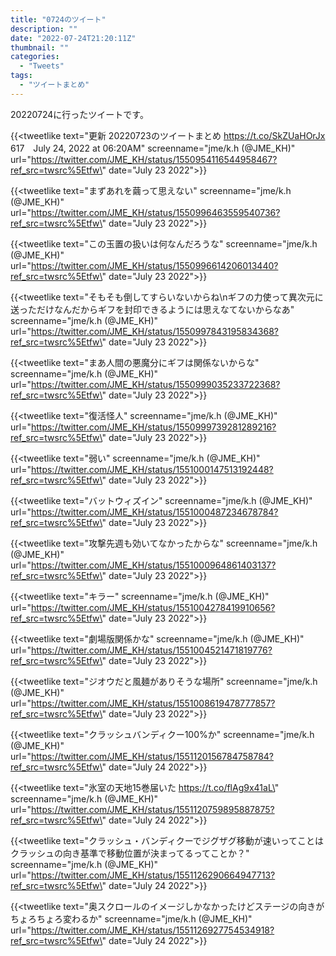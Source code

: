 ```yaml
---
title: "0724のツイート"
description: ""
date: "2022-07-24T21:20:11Z"
thumbnail: ""
categories:
  - "Tweets"
tags:
  - "ツイートまとめ"
---
```

20220724に行ったツイートです。
<!--more-->
{{<tweetlike text=\"更新 20220723のツイートまとめ https://t.co/SkZUaHOrJx 617　July 24, 2022 at 06:20AM\" screenname=\"jme/k.h (@JME_KH)\" url=\"https://twitter.com/JME_KH/status/1550954116544958467?ref_src=twsrc%5Etfw\" date=\"July 23 2022\">}}

{{<tweetlike text=\"まずあれを繭って思えない\" screenname=\"jme/k.h (@JME_KH)\" url=\"https://twitter.com/JME_KH/status/1550996463559540736?ref_src=twsrc%5Etfw\" date=\"July 23 2022\">}}

{{<tweetlike text=\"この玉置の扱いは何なんだろうな\" screenname=\"jme/k.h (@JME_KH)\" url=\"https://twitter.com/JME_KH/status/1550996614206013440?ref_src=twsrc%5Etfw\" date=\"July 23 2022\">}}

{{<tweetlike text=\"そもそも倒してすらいないからね\nギフの力使って異次元に送っただけなんだからギフを封印できるようには思えなてないからなあ\" screenname=\"jme/k.h (@JME_KH)\" url=\"https://twitter.com/JME_KH/status/1550997843195834368?ref_src=twsrc%5Etfw\" date=\"July 23 2022\">}}

{{<tweetlike text=\"まあ人間の悪魔分にギフは関係ないからな\" screenname=\"jme/k.h (@JME_KH)\" url=\"https://twitter.com/JME_KH/status/1550999035233722368?ref_src=twsrc%5Etfw\" date=\"July 23 2022\">}}

{{<tweetlike text=\"復活怪人\" screenname=\"jme/k.h (@JME_KH)\" url=\"https://twitter.com/JME_KH/status/1550999739281289216?ref_src=twsrc%5Etfw\" date=\"July 23 2022\">}}

{{<tweetlike text=\"弱い\" screenname=\"jme/k.h (@JME_KH)\" url=\"https://twitter.com/JME_KH/status/1551000147513192448?ref_src=twsrc%5Etfw\" date=\"July 23 2022\">}}

{{<tweetlike text=\"バットウィズイン\" screenname=\"jme/k.h (@JME_KH)\" url=\"https://twitter.com/JME_KH/status/1551000487234678784?ref_src=twsrc%5Etfw\" date=\"July 23 2022\">}}

{{<tweetlike text=\"攻撃先週も効いてなかったからな\" screenname=\"jme/k.h (@JME_KH)\" url=\"https://twitter.com/JME_KH/status/1551000964861403137?ref_src=twsrc%5Etfw\" date=\"July 23 2022\">}}

{{<tweetlike text=\"キラー\" screenname=\"jme/k.h (@JME_KH)\" url=\"https://twitter.com/JME_KH/status/1551004278419910656?ref_src=twsrc%5Etfw\" date=\"July 23 2022\">}}

{{<tweetlike text=\"劇場版関係かな\" screenname=\"jme/k.h (@JME_KH)\" url=\"https://twitter.com/JME_KH/status/1551004521471819776?ref_src=twsrc%5Etfw\" date=\"July 23 2022\">}}

{{<tweetlike text=\"ジオウだと風麺がありそうな場所\" screenname=\"jme/k.h (@JME_KH)\" url=\"https://twitter.com/JME_KH/status/1551008619478777857?ref_src=twsrc%5Etfw\" date=\"July 23 2022\">}}

{{<tweetlike text=\"クラッシュバンディクー100%か\" screenname=\"jme/k.h (@JME_KH)\" url=\"https://twitter.com/JME_KH/status/1551120156784758784?ref_src=twsrc%5Etfw\" date=\"July 24 2022\">}}

{{<tweetlike text=\"氷室の天地15巻届いた https://t.co/flAg9x41aL\" screenname=\"jme/k.h (@JME_KH)\" url=\"https://twitter.com/JME_KH/status/1551120759895887875?ref_src=twsrc%5Etfw\" date=\"July 24 2022\">}}

{{<tweetlike text=\"クラッシュ・バンディクーでジグザグ移動が速いってことはクラッシュの向き基準で移動位置が決まってるってことか？\" screenname=\"jme/k.h (@JME_KH)\" url=\"https://twitter.com/JME_KH/status/1551126290664947713?ref_src=twsrc%5Etfw\" date=\"July 24 2022\">}}

{{<tweetlike text=\"奥スクロールのイメージしかなかったけどステージの向きがちょろちょろ変わるか\" screenname=\"jme/k.h (@JME_KH)\" url=\"https://twitter.com/JME_KH/status/1551126927754534918?ref_src=twsrc%5Etfw\" date=\"July 24 2022\">}}

